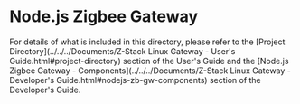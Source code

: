 # Node.js Zigbee Gateway

For details of what is included in this directory, 
please refer to the [Project Directory](../../../Documents/Z-Stack Linux Gateway - User's Guide.html#project-directory) section of the User's Guide and 
the [Node.js Zigbee Gateway - Components](../../../Documents/Z-Stack Linux Gateway - Developer's Guide.html#nodejs-zb-gw-components) section of the Developer's Guide.